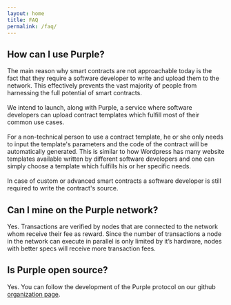 ```yaml
---
layout: home
title: FAQ
permalink: /faq/
---
```


## How can I use Purple?
The main reason why smart contracts are not approachable today is the fact that they require a software developer to write and upload them to the network. This effectively prevents the vast majority of people from harnessing the full potential of smart contracts.<br><br> We intend to launch, along with Purple, a service where software developers can upload contract templates which fulfill most of their common use cases. <br><br>For a non-technical person to use a contract template, he or she only needs to input the template's parameters and the code of the contract will be automatically generated. This is similar to how Wordpress has many website templates available written by different software developers and one can simply choose a template which fulfills his or her specific needs.<br><br> In case of custom or advanced smart contracts a software developer is still required to write the contract's source.

## Can I mine on the Purple network?
Yes. Transactions are verified by nodes that are connected to the network whom receive their fee as reward. Since the number of transactions a node in the network can execute in parallel is only limited by it’s hardware, nodes with better specs will receive more transaction fees.

## Is Purple open source?
Yes. You can follow the development of the Purple protocol on our github [ organization page](https://github.com/purpleprotocol).